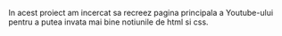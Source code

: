 In acest proiect am incercat sa recreez pagina principala a Youtube-ului pentru a putea invata mai bine notiunile de html si css.
